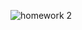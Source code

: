 ![homework 2](https://github.com/MiddleShamil/Surf-Homework3/assets/96687560/c0871469-fbed-4603-9516-99efc1cc11f7)
